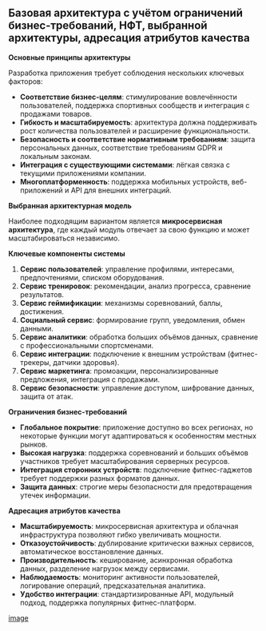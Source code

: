 ## Базовая архитектура с учётом ограничений бизнес-требований, НФТ, выбранной архитектуры, адресация атрибутов качества

**Основные принципы архитектуры**

Разработка приложения требует соблюдения нескольких ключевых факторов:

- **Соответствие бизнес-целям**: стимулирование вовлечённости пользователей, поддержка спортивных сообществ и интеграция с продажами товаров.
- **Гибкость и масштабируемость**: архитектура должна поддерживать рост количества пользователей и расширение функциональности.
- **Безопасность и соответствие нормативным требованиям**: защита персональных данных, соответствие требованиям GDPR и локальным законам.
- **Интеграция с существующими системами**: лёгкая связка с текущими приложениями компании.
- **Многоплатформенность**: поддержка мобильных устройств, веб-приложений и API для внешних интеграций.

**Выбранная архитектурная модель**

Наиболее подходящим вариантом является **микросервисная архитектура**, где каждый модуль отвечает за свою функцию и может масштабироваться независимо.

**Ключевые компоненты системы**

1. **Сервис пользователей**: управление профилями, интересами, предпочтениями, списком оборудования.
2. **Сервис тренировок**: рекомендации, анализ прогресса, сравнение результатов.
3. **Сервис геймификации**: механизмы соревнований, баллы, достижения.
4. **Социальный сервис**: формирование групп, уведомления, обмен данными.
5. **Сервис аналитики**: обработка больших объёмов данных, сравнение с профессиональными спортсменами.
6. **Сервис интеграции**: подключение к внешним устройствам (фитнес-трекеры, датчики здоровья).
7. **Сервис маркетинга**: промоакции, персонализированные предложения, интеграция с продажами.
8. **Сервис безопасности**: управление доступом, шифрование данных, защита от атак.

**Ограничения бизнес-требований**

- **Глобальное покрытие**: приложение доступно во всех регионах, но некоторые функции могут адаптироваться к особенностям местных рынков.
- **Высокая нагрузка**: поддержка соревнований и больших объёмов участников требует масштабирования серверных ресурсов.
- **Интеграция сторонних устройств**: подключение фитнес-гаджетов требует поддержки разных форматов данных.
- **Защита данных**: строгие меры безопасности для предотвращения утечек информации.

**Адресация атрибутов качества**

- **Масштабируемость**: микросервисная архитектура и облачная инфраструктура позволяют гибко увеличивать мощности.
- **Отказоустойчивость**: дублирование критически важных сервисов, автоматическое восстановление данных.
- **Производительность**: кеширование, асинхронная обработка данных, разделение нагрузок между сервисами.
- **Наблюдаемость**: мониторинг активности пользователей, логирование операций, предсказательная аналитика.
- **Удобство интеграции**: стандартизированные API, модульный подход, поддержка популярных фитнес-платформ.

[image](image/Screenshot_5.png)
